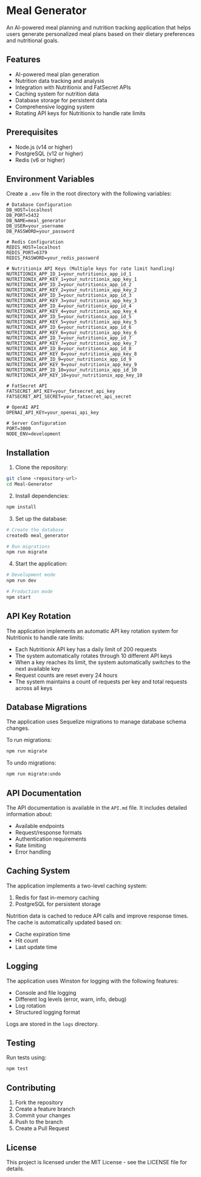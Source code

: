 # Meal Generator

An AI-powered meal planning and nutrition tracking application that helps users generate personalized meal plans based on their dietary preferences and nutritional goals.

## Features

- AI-powered meal plan generation
- Nutrition data tracking and analysis
- Integration with Nutritionix and FatSecret APIs
- Caching system for nutrition data
- Database storage for persistent data
- Comprehensive logging system
- Rotating API keys for Nutritionix to handle rate limits

## Prerequisites

- Node.js (v14 or higher)
- PostgreSQL (v12 or higher)
- Redis (v6 or higher)

## Environment Variables

Create a `.env` file in the root directory with the following variables:

```env
# Database Configuration
DB_HOST=localhost
DB_PORT=5432
DB_NAME=meal_generator
DB_USER=your_username
DB_PASSWORD=your_password

# Redis Configuration
REDIS_HOST=localhost
REDIS_PORT=6379
REDIS_PASSWORD=your_redis_password

# Nutritionix API Keys (Multiple keys for rate limit handling)
NUTRITIONIX_APP_ID_1=your_nutritionix_app_id_1
NUTRITIONIX_APP_KEY_1=your_nutritionix_app_key_1
NUTRITIONIX_APP_ID_2=your_nutritionix_app_id_2
NUTRITIONIX_APP_KEY_2=your_nutritionix_app_key_2
NUTRITIONIX_APP_ID_3=your_nutritionix_app_id_3
NUTRITIONIX_APP_KEY_3=your_nutritionix_app_key_3
NUTRITIONIX_APP_ID_4=your_nutritionix_app_id_4
NUTRITIONIX_APP_KEY_4=your_nutritionix_app_key_4
NUTRITIONIX_APP_ID_5=your_nutritionix_app_id_5
NUTRITIONIX_APP_KEY_5=your_nutritionix_app_key_5
NUTRITIONIX_APP_ID_6=your_nutritionix_app_id_6
NUTRITIONIX_APP_KEY_6=your_nutritionix_app_key_6
NUTRITIONIX_APP_ID_7=your_nutritionix_app_id_7
NUTRITIONIX_APP_KEY_7=your_nutritionix_app_key_7
NUTRITIONIX_APP_ID_8=your_nutritionix_app_id_8
NUTRITIONIX_APP_KEY_8=your_nutritionix_app_key_8
NUTRITIONIX_APP_ID_9=your_nutritionix_app_id_9
NUTRITIONIX_APP_KEY_9=your_nutritionix_app_key_9
NUTRITIONIX_APP_ID_10=your_nutritionix_app_id_10
NUTRITIONIX_APP_KEY_10=your_nutritionix_app_key_10

# FatSecret API
FATSECRET_API_KEY=your_fatsecret_api_key
FATSECRET_API_SECRET=your_fatsecret_api_secret

# OpenAI API
OPENAI_API_KEY=your_openai_api_key

# Server Configuration
PORT=3000
NODE_ENV=development
```

## Installation

1. Clone the repository:
```bash
git clone <repository-url>
cd Meal-Generator
```

2. Install dependencies:
```bash
npm install
```

3. Set up the database:
```bash
# Create the database
createdb meal_generator

# Run migrations
npm run migrate
```

4. Start the application:
```bash
# Development mode
npm run dev

# Production mode
npm start
```

## API Key Rotation

The application implements an automatic API key rotation system for Nutritionix to handle rate limits:

- Each Nutritionix API key has a daily limit of 200 requests
- The system automatically rotates through 10 different API keys
- When a key reaches its limit, the system automatically switches to the next available key
- Request counts are reset every 24 hours
- The system maintains a count of requests per key and total requests across all keys

## Database Migrations

The application uses Sequelize migrations to manage database schema changes.

To run migrations:
```bash
npm run migrate
```

To undo migrations:
```bash
npm run migrate:undo
```

## API Documentation

The API documentation is available in the `API.md` file. It includes detailed information about:
- Available endpoints
- Request/response formats
- Authentication requirements
- Rate limiting
- Error handling

## Caching System

The application implements a two-level caching system:
1. Redis for fast in-memory caching
2. PostgreSQL for persistent storage

Nutrition data is cached to reduce API calls and improve response times. The cache is automatically updated based on:
- Cache expiration time
- Hit count
- Last update time

## Logging

The application uses Winston for logging with the following features:
- Console and file logging
- Different log levels (error, warn, info, debug)
- Log rotation
- Structured logging format

Logs are stored in the `logs` directory.

## Testing

Run tests using:
```bash
npm test
```

## Contributing

1. Fork the repository
2. Create a feature branch
3. Commit your changes
4. Push to the branch
5. Create a Pull Request

## License

This project is licensed under the MIT License - see the LICENSE file for details.

